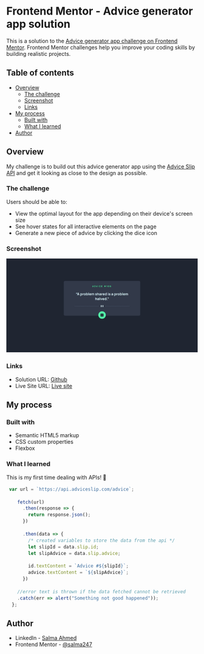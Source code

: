 # Frontend Mentor - Advice generator app solution

This is a solution to the [Advice generator app challenge on Frontend Mentor](https://www.frontendmentor.io/challenges/advice-generator-app-QdUG-13db). Frontend Mentor challenges help you improve your coding skills by building realistic projects.

## Table of contents

- [Overview](#overview)
  - [The challenge](#the-challenge)
  - [Screenshot](#screenshot)
  - [Links](#links)
- [My process](#my-process)
  - [Built with](#built-with)
  - [What I learned](#what-i-learned)
- [Author](#author)


## Overview
My challenge is to build out this advice generator app using the [Advice Slip API](https://api.adviceslip.com) and get it looking as close to the design as possible.

### The challenge

Users should be able to:

- View the optimal layout for the app depending on their device's screen size
- See hover states for all interactive elements on the page
- Generate a new piece of advice by clicking the dice icon

### Screenshot

![](/images/screenshot.jpeg)

### Links

- Solution URL: [Github](https://github.com/salma247/Advice-generator-app)
- Live Site URL: [Live site](https://salma247.github.io/Advice-generator-app/)

## My process

### Built with

- Semantic HTML5 markup
- CSS custom properties
- Flexbox

### What I learned

This is my first time dealing with APIs! 🎉

```js
 var url = `https://api.adviceslip.com/advice`;
  
    fetch(url)
      .then(response => {
        return response.json();
      })
  
      .then(data => {
        /* created variables to store the data from the api */
        let slipId = data.slip.id;
        let slipAdvice = data.slip.advice;
  
        id.textContent = `Advice #${slipId}`;
        advice.textContent = `${slipAdvice}`;
      })
  
    //error text is thrown if the data fetched cannot be retrieved
    .catch(err => alert("Something not good happened"));
  };
```

## Author

- LinkedIn - [Salma Ahmed](https://www.linkedin.com/in/salma-ahmed-mohammed/)
- Frontend Mentor - [@salma247](https://www.frontendmentor.io/profile/salma247)

